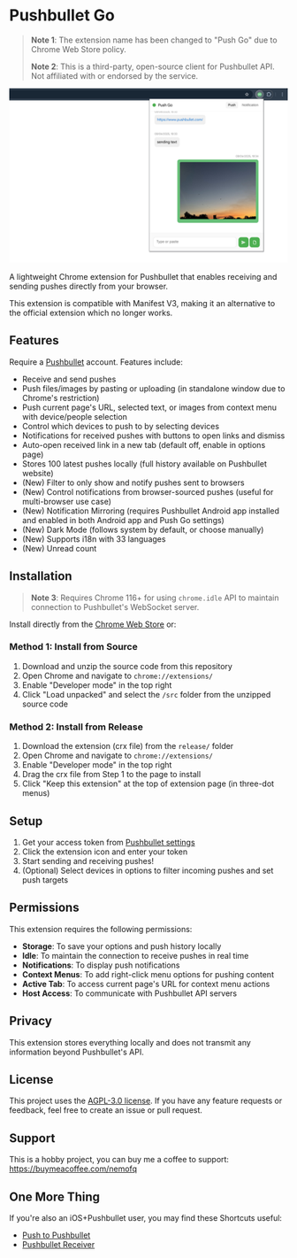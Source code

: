 # Pushbullet Go
> **Note 1**: The extension name has been changed to "Push Go" due to Chrome Web Store policy.
>
> **Note 2**: This is a third-party, open-source client for Pushbullet API. Not affiliated with or endorsed by the service.

![Pushbullet Go](screenshots/1_popup.png)

A lightweight Chrome extension for Pushbullet that enables receiving and sending pushes directly from your browser.

This extension is compatible with Manifest V3, making it an alternative to the official extension which no longer works.

## Features

Require a [Pushbullet](https://www.pushbullet.com/) account. Features include:

- Receive and send pushes
- Push files/images by pasting or uploading (in standalone window due to Chrome's restriction)
- Push current page's URL, selected text, or images from context menu with device/people selection
- Control which devices to push to by selecting devices
- Notifications for received pushes with buttons to open links and dismiss
- Auto-open received link in a new tab (default off, enable in options page)
- Stores 100 latest pushes locally (full history available on Pushbullet website)
- (New) Filter to only show and notify pushes sent to browsers
- (New) Control notifications from browser-sourced pushes (useful for multi-browser use case)
- (New) Notification Mirroring (requires Pushbullet Android app installed and enabled in both Android app and Push Go settings)
- (New) Dark Mode (follows system by default, or choose manually)
- (New) Supports i18n with 33 languages
- (New) Unread count

## Installation
> **Note 3**: Requires Chrome 116+ for using `chrome.idle` API to maintain connection to Pushbullet's WebSocket server.

Install directly from the [Chrome Web Store](https://chromewebstore.google.com/detail/push-go/dghndapbehjdbhiffbckojkhoennbofg) or:

### Method 1: Install from Source
1. Download and unzip the source code from this repository
2. Open Chrome and navigate to `chrome://extensions/`
3. Enable "Developer mode" in the top right
4. Click "Load unpacked" and select the `/src` folder from the unzipped source code

### Method 2: Install from Release
1. Download the extension (crx file) from the `release/` folder
2. Open Chrome and navigate to `chrome://extensions/`
3. Enable "Developer mode" in the top right
4. Drag the crx file from Step 1 to the page to install
5. Click "Keep this extension" at the top of extension page (in three-dot menus)

## Setup

1. Get your access token from [Pushbullet settings](https://www.pushbullet.com/#settings/account)
2. Click the extension icon and enter your token
3. Start sending and receiving pushes!
4. (Optional) Select devices in options to filter incoming pushes and set push targets

## Permissions

This extension requires the following permissions:
- **Storage**: To save your options and push history locally
- **Idle**: To maintain the connection to receive pushes in real time
- **Notifications**: To display push notifications
- **Context Menus**: To add right-click menu options for pushing content
- **Active Tab**: To access current page's URL for context menu actions
- **Host Access**: To communicate with Pushbullet API servers

## Privacy

This extension stores everything locally and does not transmit any information beyond Pushbullet's API.

## License

This project uses the [AGPL-3.0 license](https://github.com/nemofq/pushbullet-go?tab=AGPL-3.0-1-ov-file). If you have any feature requests or feedback, feel free to create an issue or pull request.

## Support

This is a hobby project, you can buy me a coffee to support: https://buymeacoffee.com/nemofq

## One More Thing

If you're also an iOS+Pushbullet user, you may find these Shortcuts useful:

- [Push to Pushbullet](https://www.icloud.com/shortcuts/5549bbb5b06e4f0a8ccb1b6fd33e853f)
- [Pushbullet Receiver](https://www.icloud.com/shortcuts/1f94913de21b41debe60ef43631afde2)
